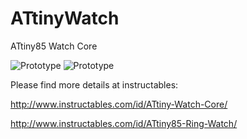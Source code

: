 # ATtinyWatch
ATtiny85 Watch Core

![Prototype](https://content.instructables.com/ORIG/FUG/98WA/IIM1V9D2/FUG98WAIIM1V9D2.jpg?auto=webp&crop=1.2%3A1&frame=1&width=306)
![Prototype](https://content.instructables.com/ORIG/F7Y/XUDD/IKH5GSX6/F7YXUDDIKH5GSX6.jpg?auto=webp&crop=1.2%3A1&frame=1&width=306)

Please find more details at instructables:

http://www.instructables.com/id/ATtiny-Watch-Core/

http://www.instructables.com/id/ATtiny85-Ring-Watch/

